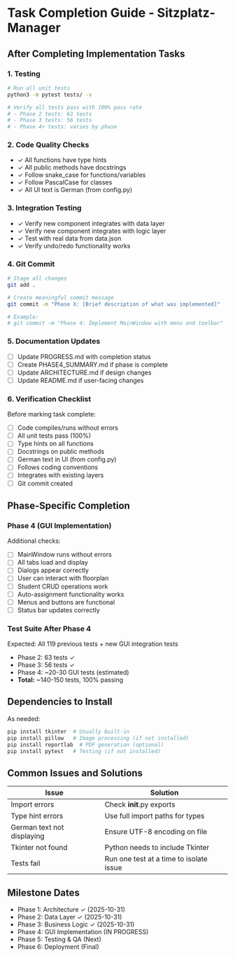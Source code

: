 # Task Completion Guide - Sitzplatz-Manager

## After Completing Implementation Tasks

### 1. Testing
```bash
# Run all unit tests
python3 -m pytest tests/ -v

# Verify all tests pass with 100% pass rate
# - Phase 2 tests: 63 tests
# - Phase 3 tests: 56 tests
# - Phase 4+ tests: varies by phase
```

### 2. Code Quality Checks
- ✓ All functions have type hints
- ✓ All public methods have docstrings
- ✓ Follow snake_case for functions/variables
- ✓ Follow PascalCase for classes
- ✓ All UI text is German (from config.py)

### 3. Integration Testing
- ✓ Verify new component integrates with data layer
- ✓ Verify new component integrates with logic layer
- ✓ Test with real data from data.json
- ✓ Verify undo/redo functionality works

### 4. Git Commit
```bash
# Stage all changes
git add .

# Create meaningful commit message
git commit -m "Phase X: [Brief description of what was implemented]"

# Example:
# git commit -m "Phase 4: Implement MainWindow with menu and toolbar"
```

### 5. Documentation Updates
- [ ] Update PROGRESS.md with completion status
- [ ] Create PHASE4_SUMMARY.md if phase is complete
- [ ] Update ARCHITECTURE.md if design changes
- [ ] Update README.md if user-facing changes

### 6. Verification Checklist
Before marking task complete:
- [ ] Code compiles/runs without errors
- [ ] All unit tests pass (100%)
- [ ] Type hints on all functions
- [ ] Docstrings on public methods
- [ ] German text in UI (from config.py)
- [ ] Follows coding conventions
- [ ] Integrates with existing layers
- [ ] Git commit created

## Phase-Specific Completion

### Phase 4 (GUI Implementation)
Additional checks:
- [ ] MainWindow runs without errors
- [ ] All tabs load and display
- [ ] Dialogs appear correctly
- [ ] User can interact with floorplan
- [ ] Student CRUD operations work
- [ ] Auto-assignment functionality works
- [ ] Menus and buttons are functional
- [ ] Status bar updates correctly

### Test Suite After Phase 4
Expected: All 119 previous tests + new GUI integration tests
- Phase 2: 63 tests ✓
- Phase 3: 56 tests ✓
- Phase 4: ~20-30 GUI tests (estimated)
- **Total:** ~140-150 tests, 100% passing

## Dependencies to Install
As needed:
```bash
pip install tkinter  # Usually built-in
pip install pillow   # Image processing (if not installed)
pip install reportlab  # PDF generation (optional)
pip install pytest   # Testing (if not installed)
```

## Common Issues and Solutions

| Issue | Solution |
|-------|----------|
| Import errors | Check __init__.py exports |
| Type hint errors | Use full import paths for types |
| German text not displaying | Ensure UTF-8 encoding on file |
| Tkinter not found | Python needs to include Tkinter |
| Tests fail | Run one test at a time to isolate issue |

## Milestone Dates
- Phase 1: Architecture ✓ (2025-10-31)
- Phase 2: Data Layer ✓ (2025-10-31)
- Phase 3: Business Logic ✓ (2025-10-31)
- Phase 4: GUI Implementation (IN PROGRESS)
- Phase 5: Testing & QA (Next)
- Phase 6: Deployment (Final)
